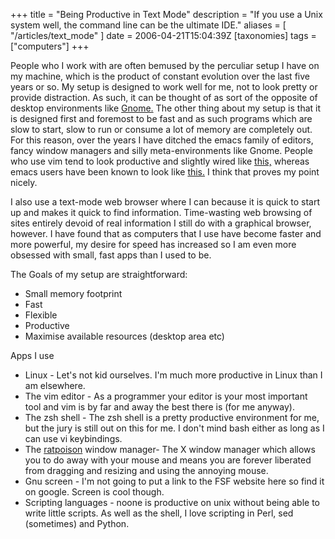 +++
title = "Being Productive in Text Mode"
description = "If you use a Unix system well, the command line can be the ultimate IDE."
aliases = [ "/articles/text_mode" ]
date = 2006-04-21T15:04:39Z
[taxonomies]
tags = ["computers"]
+++


People who I work with are often bemused by the perculiar setup I have
on my machine, which is the product of constant evolution over the last
five years or so. My setup is designed to work well for me, not to look
pretty or provide distraction. As such, it can be thought of as sort of
the opposite of desktop environments like [Gnome.][5] The other thing
about my setup is that it is designed first and foremost to be fast and
as such programs which are slow to start, slow to run or consume a lot
of memory are completely out. For this reason, over the years I have
ditched the emacs family of editors, fancy window managers and silly
meta-environments like Gnome. People who use vim tend to look
productive and slightly wired like [this,][6] whereas emacs users have
been known to look like [this.][7] I think that proves my point nicely.

I also use a text-mode web browser where I can because it is quick to
start up and makes it quick to find information. Time-wasting web
browsing of sites entirely devoid of real information I still do with a
graphical browser, however. I have found that as computers that I use
have become faster and more powerful, my desire for speed has increased
so I am even more obsessed with small, fast apps than I used to be.

The Goals of my setup are straightforward:
* Small memory footprint
* Fast
* Flexible
* Productive
* Maximise available resources (desktop area etc)

Apps I use
* Linux - Let's not kid ourselves. I'm much more productive in Linux
than I am elsewhere.
* The vim editor - As a programmer your editor is your most important
tool and vim is by far and away the best there is (for me anyway).
* The zsh shell - The zsh shell is a pretty productive environment
for me, but the jury is still out on this for me. I don't mind bash
either as long as I can use vi keybindings.
* The [ratpoison][8] window manager- The X window manager which allows
you to do away with your mouse and means you are forever liberated
from dragging and resizing and using the annoying mouse.
* Gnu screen - I'm not going to put a link to the FSF website here so
find it on google. Screen is cool though.
* Scripting languages - noone is productive on unix without being
able to write little scripts. As well as the shell, I love
scripting in Perl, sed (sometimes) and Python.

[1]: http://www.uncarved.com/articles/text_mode
[2]: http://www.uncarved.com/
[3]: http://www.uncarved.com/articles/contact
[4]: http://www.uncarved.com/login/
[5]: http://www.gnome.org/
[6]: http://www.uncarved.com/static/images/kopk.jpg
[7]: http://www.uncarved.com/static/images/saintignucius.jpg
[8]: http://www.nongnu.org/ratpoison/
[9]: http://www.uncarved.com/tags/computers
